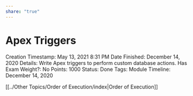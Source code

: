 ```yaml
---
share: "true"
---
```



# Apex Triggers

Creation Timestamp: May 13, 2021 8:31 PM
Date Finished: December 14, 2020
Details: Write Apex triggers to perform custom database actions.
Has Exam Weight?: No
Points: 1000
Status: Done
Tags: Module
Timeline: December 14, 2020

[[../Other Topics/Order of Execution/index|Order of Execution]]
